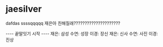 # jaesilver
dafdas
ssssqqqqq
재은아 친해질래?????????????????????


---- 끝말잇기 시작 ----
재은: 삼성
수연: 성장
이경: 장신
재은: 신사
수연: 사진
이경: 진상